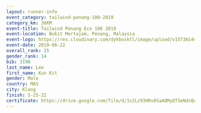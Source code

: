 ```yaml
--- 
layout: runner-info 
event_category: tailwind-penang-100-2019 
category_km: 30KM 
event-title: Tailwind Penang Eco 100 2019 
event-location: Bukit Mertajam, Penang, Malaysia 
event-logo: https://res.cloudinary.com/dykbosktl/image/upload/v1573614442/Logo/Logo_gqlzi3.jpg 
event-date: 2019-06-22 
overall_rank: 15
gender_rank: 14
bib: 3198
last_name: Lee
first_name: Kun Kit
gender: Male
country: MAS
city: Klang
finish: 5-25-22
certificate: https://drive.google.com/file/d/1s2Lz93HRv85aAQMyQT5eNdsQn2wl7NTT/view?usp=sharing
--- 
```

